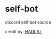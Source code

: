 # self-bot
discord self bot source


credit by: <a href="https://github.com/hadiazt">HADI Az</a></span>
